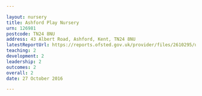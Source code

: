 ```yaml
---

layout: nursery
title: Ashford Play Nursery
urn: 126981
postcode: TN24 8NU
address: 43 Albert Road, Ashford, Kent, TN24 8NU
latestReportUrl: https://reports.ofsted.gov.uk/provider/files/2610295/urn/126981.pdf
teaching: 2
development: 2
leadership: 2
outcomes: 2
overall: 2
date: 27 October 2016

---
```

